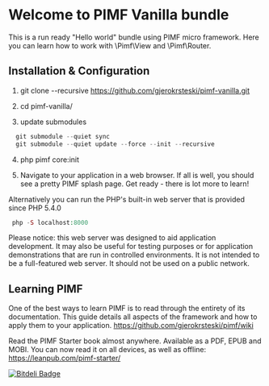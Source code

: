 Welcome to PIMF Vanilla bundle
==============================
This is a run ready "Hello world" bundle using PIMF micro framework. Here you can learn how to work with \Pimf\View and \Pimf\Router.

Installation & Configuration
----------------------------

1. git clone --recursive https://github.com/gjerokrsteski/pimf-vanilla.git

2. cd pimf-vanilla/

3. update submodules
```php  
  git submodule --quiet sync
  git submodule --quiet update --force --init --recursive
```

4. php pimf core:init

5. Navigate to your application in a web browser. If all is well, you should see a pretty PIMF splash page. Get ready - there is lot more to learn!
          
Alternatively you can run the PHP's built-in web server that is provided since PHP 5.4.0
 
```php   
 php -S localhost:8000
```

Please notice: this web server was designed to aid application development. It may also be useful for testing purposes or for 
application demonstrations that are run in controlled environments. It is not intended to be a full-featured web server. 
It should not be used on a public network.

Learning PIMF
-------------
One of the best ways to learn PIMF is to read through the entirety of its documentation. This guide details all aspects of the framework and how to apply them to your application. https://github.com/gjerokrsteski/pimf/wiki

Read the PIMF Starter book almost anywhere. Available as a PDF, EPUB and MOBI. You can now read it on all devices, as well as offline: https://leanpub.com/pimf-starter/



[![Bitdeli Badge](https://d2weczhvl823v0.cloudfront.net/gjerokrsteski/pimf-vanilla/trend.png)](https://bitdeli.com/free "Bitdeli Badge")


